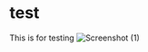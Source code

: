 # test
This is for testing 
![Screenshot (1)](https://user-images.githubusercontent.com/92362566/198674860-c7ca3d62-d370-44da-a4b2-f4aadfb1f913.png)
